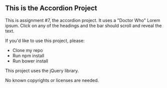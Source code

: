 ## This is the Accordion Project

This is assignment #7, the accordion project. It uses a "Doctor Who" Lorem ipsum. Click on any of the headings and the bar should scroll and reveal the text.

If you'd like to use this project, please:

 - Clone my repo
 - Run npm install
 - Run bower install

 This project uses the jQuery library.

No known copyrights or licenses are needed.
